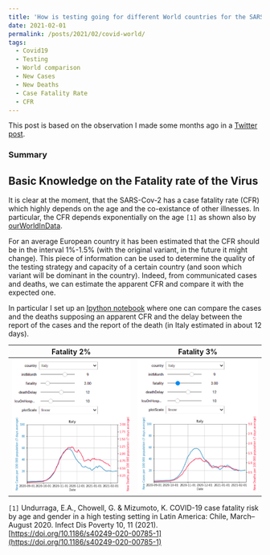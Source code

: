 ```yaml
---
title: 'How is testing going for different World countries for the SARS-CoV-2 pandemic'
date: 2021-02-01
permalink: /posts/2021/02/covid-world/
tags:
  - Covid19
  - Testing
  - World comparison
  - New Cases
  - New Deaths
  - Case Fatality Rate
  - CFR
---
```


This post is based on the observation I made some months ago in a [Twitter post](https://twitter.com/accdavlo/status/1335657681156247552).

### Summary


## Basic Knowledge on the Fatality rate of the Virus
It is clear at the moment, that the SARS-Cov-2 has a case fatality rate (CFR) which highly depends on the age and the co-existance of other illnesses. In particular, the CFR depends exponentially on the age `[1]` as shown also by [ourWorldInData](https://ourworldindata.org/mortality-risk-covid#case-fatality-rate-of-covid-19-by-age). 

For an average European country it has been estimated that the CFR should be in the interval 1%-1.5% (with the original variant, in the future it might change). This piece of information can be used to determine the quality of the testing strategy and capacity of a certain country (and soon which variant will be dominant in the country). Indeed, from communicated cases and deaths, we can estimate the apparent CFR and compare it with the expected one.

In particular I set up an [Ipython notebook](https://colab.research.google.com/drive/13agn1qMRO8NFMTY0yOfSGW2H37V5C_Rh?usp=sharing) where one can compare the cases and the deaths supposing an apparent CFR and the delay between the report of the cases and the report of the death (in Italy estimated in about 12 days).
 
Fatality 2%             |  Fatality 3% 
:-------------------------:|:-------------------------:
![Cases vs Deaths in Italy: Fatality 2%](/images/postCovid/casesVsDeathsItalyFat2.png)|![Cases vs Deaths in Italy: Fatality 3%](/images/postCovid/casesVsDeathsItalyFat3.png)


`[1]` Undurraga, E.A., Chowell, G. & Mizumoto, K. COVID-19 case fatality risk by age and gender in a high testing setting in Latin America: Chile, March–August 2020. Infect Dis Poverty 10, 11 (2021). [https://doi.org/10.1186/s40249-020-00785-1](https://doi.org/10.1186/s40249-020-00785-1)
